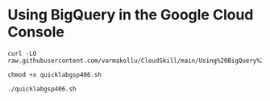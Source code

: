# Using BigQuery in the Google Cloud Console

```
curl -LO raw.githubusercontent.com/varmakollu/CloudSkill/main/Using%20BigQuery%20in%20the%20Google%20Cloud%20Console/quicklabgsp406.sh

chmod +x quicklabgsp406.sh

./quicklabgsp406.sh

```

